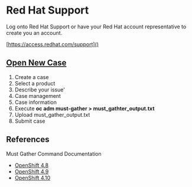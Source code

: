 # Red Hat Support
Log onto Red Hat Support or have your Red Hat account representative to create you an account.

[https://access.redhat.com/support]()

## [Open New Case](https://access.redhat.com/support/cases/new)

1. Create a case
2. Select a product
3. Describe your issue'
4. Case management
5. Case information
6. Execute **oc adm must-gather > must_gathter_output.txt**
7. Upload must_gather_output.txt
8. Submit case

## References
Must Gather Command Documentation 
- [OpenShift 4.8](https://docs.openshift.com/container-platform/4.8/support/gathering-cluster-data.html)
- [OpenShift 4.9](https://docs.openshift.com/container-platform/4.9/support/gathering-cluster-data.html)
- [OpenShift 4.10](https://docs.openshift.com/container-platform/4.10/support/gathering-cluster-data.html)
